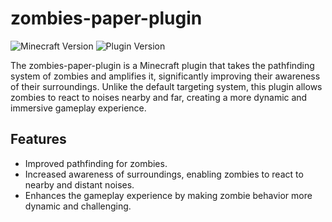 # zombies-paper-plugin
![Minecraft Version](https://img.shields.io/badge/Minecraft-1.20.1-green.svg)
![Plugin Version](https://img.shields.io/badge/Plugin%20Version-v1.0-blue.svg)

The zombies-paper-plugin is a Minecraft plugin that takes the pathfinding system of zombies and amplifies it, significantly improving their awareness of their surroundings. Unlike the default targeting system, this plugin allows zombies to react to noises nearby and far, creating a more dynamic and immersive gameplay experience.

## Features

- Improved pathfinding for zombies.
- Increased awareness of surroundings, enabling zombies to react to nearby and distant noises.
- Enhances the gameplay experience by making zombie behavior more dynamic and challenging.
